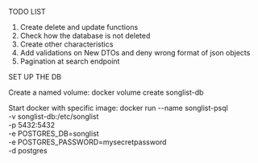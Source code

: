 TODO LIST
1. Create delete and update functions
2. Check how the database is not deleted
3. Create other characteristics
4. Add validations on New DTOs and deny wrong format of json objects
5. Pagination at search endpoint


SET UP THE DB

Create a named volume:
docker volume create songlist-db

Start docker with specific image:
docker run --name songlist-psql \
-v songlist-db:/etc/songlist \
-p 5432:5432 \
-e POSTGRES_DB=songlist \
-e POSTGRES_PASSWORD=mysecretpassword \
-d postgres